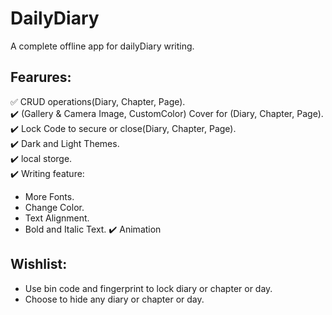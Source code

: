 # DailyDiary
 A complete offline app for dailyDiary writing.
## Fearures:
 ✅ CRUD operations(Diary, Chapter, Page).  
 ✔️ (Gallery & Camera Image, CustomColor) Cover for (Diary, Chapter, Page).  
 ✔️ Lock Code to secure or close(Diary, Chapter, Page).  
 ✔️ Dark and Light Themes.  
 ✔️ local storge.  
 ✔️ Writing feature:  
   * More Fonts.
   * Change Color.
   * Text Alignment.
   * Bold and Italic Text.
 ✔️ Animation


## Wishlist:
- Use bin code and fingerprint to lock diary or chapter or day.
- Choose to hide any diary or chapter or day. 
